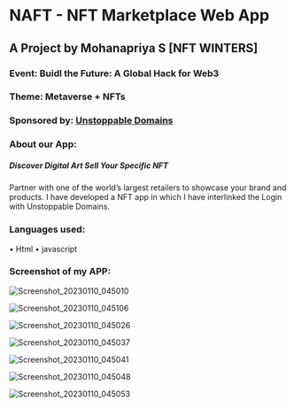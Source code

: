 # NAFT - NFT Marketplace Web App
## A Project by Mohanapriya S [NFT WINTERS]
### Event: Buidl the Future: A Global Hack for Web3
### Theme: Metaverse + NFTs
### Sponsored by: <a href="https://unstoppabledomains.com/" target="_blank">Unstoppable Domains</a>
### About our App:
##### Discover Digital Art Sell Your Specific NFT
Partner with one of the world’s largest retailers to showcase your brand and products. 
I have developed a NFT app in which I have interlinked the Login with Unstoppable Domains.
### Languages used:
• Html
• javascript
### Screenshot of my APP:

![Screenshot_20230110_045010](https://user-images.githubusercontent.com/122316775/211429375-ea7e8b15-471f-44b6-8867-cc8224acd305.png)


![Screenshot_20230110_045106](https://user-images.githubusercontent.com/122316775/211429385-decee85d-f141-4d49-9a3b-b54d91a94731.png)


![Screenshot_20230110_045026](https://user-images.githubusercontent.com/122316775/211429400-fb4df029-6681-4503-bfcf-fb854bc22020.png)


![Screenshot_20230110_045037](https://user-images.githubusercontent.com/122316775/211429405-add0a600-338d-4acc-bdb4-73a9d06fdc25.png)


![Screenshot_20230110_045041](https://user-images.githubusercontent.com/122316775/211429414-8ad347be-c8cf-4984-abc0-f491e481229e.png)


![Screenshot_20230110_045048](https://user-images.githubusercontent.com/122316775/211429423-227ac827-3b99-4ac3-805d-b0eca3449182.png)


![Screenshot_20230110_045053](https://user-images.githubusercontent.com/122316775/211429443-b2e08e19-ace1-4efa-93dd-c4dc94650b99.png)
